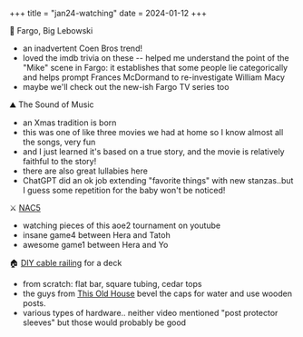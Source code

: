 +++
title = "jan24-watching"
date = 2024-01-12
+++

:cold_face: Fargo, Big Lebowski
- an inadvertent Coen Bros trend!
- loved the imdb trivia on these -- helped me understand the point of the "Mike" scene in Fargo:
it establishes that some people lie categorically
and helps prompt Frances McDormand to re-investigate William Macy
- maybe we'll check out the new-ish Fargo TV series too

:mountain: The Sound of Music
- an Xmas tradition is born
- this was one of like three movies we had at home so I know almost all the songs, very fun
- and I just learned it's based on a true story, and the movie is relatively faithful to the story!
- there are also great lullabies here
- ChatGPT did an ok job extending "favorite things" with new stanzas..but I guess some repetition for the baby won't be noticed!

:crossed_swords: [NAC5](https://www.youtube.com/watch?v=O5WVBFPMUrg)
- watching pieces of this aoe2 tournament on youtube
- insane game4 between Hera and Tatoh
- awesome game1 between Hera and Yo

:house: [DIY cable railing](https://www.youtube.com/watch?v=e4XFHgxt3Cs) for a deck
- from scratch: flat bar, square tubing, cedar tops
- the guys from [This Old House](https://www.youtube.com/watch?v=vopMY32I47A)
bevel the caps for water and use wooden posts.
- various types of hardware..
neither video mentioned "post protector sleeves" but those would probably be good
